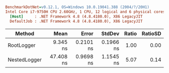 ``` ini

BenchmarkDotNet=v0.12.1, OS=Windows 10.0.19041.388 (2004/?/20H1)
Intel Core i7-9750H CPU 2.60GHz, 1 CPU, 12 logical and 6 physical cores
  [Host]     : .NET Framework 4.8 (4.8.4180.0), X86 LegacyJIT
  DefaultJob : .NET Framework 4.8 (4.8.4180.0), X86 LegacyJIT


```
|       Method |      Mean |     Error |    StdDev | Ratio | RatioSD |
|------------- |----------:|----------:|----------:|------:|--------:|
|   RootLogger |  9.345 ns | 0.2101 ns | 0.1966 ns |  1.00 |    0.00 |
| NestedLogger | 47.408 ns | 0.9698 ns | 1.1545 ns |  5.07 |    0.14 |
